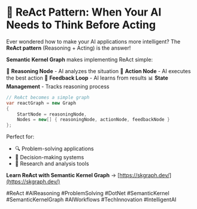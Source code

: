 # 🤔 ReAct Pattern: When Your AI Needs to Think Before Acting

Ever wondered how to make your AI applications more intelligent? The **ReAct pattern** (Reasoning + Acting) is the answer!

**Semantic Kernel Graph** makes implementing ReAct simple:

🧠 **Reasoning Node** - AI analyzes the situation
🎯 **Action Node** - AI executes the best action
🔄 **Feedback Loop** - AI learns from results
📊 **State Management** - Tracks reasoning process

```csharp
// ReAct becomes a simple graph
var reactGraph = new Graph
{
    StartNode = reasoningNode,
    Nodes = new[] { reasoningNode, actionNode, feedbackNode }
};
```

Perfect for:
* 🔍 Problem-solving applications
* 🎯 Decision-making systems
* 🧪 Research and analysis tools

**Learn ReAct with Semantic Kernel Graph** → [https://skgraph.dev/](https://skgraph.dev/)

#ReAct #AIReasoning #ProblemSolving #DotNet #SemanticKernel #SemanticKernelGraph #AIWorkflows #TechInnovation #IntelligentAI
